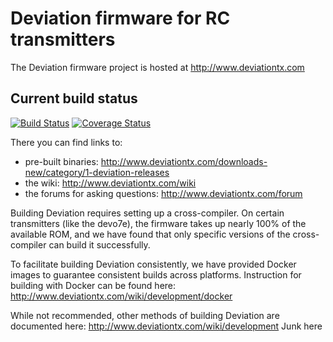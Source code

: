 # Deviation firmware for RC transmitters
The Deviation firmware project is hosted at http://www.deviationtx.com

## Current build status
[![Build Status](https://travis-ci.org/DeviationTX/deviation.png?branch=master)](https://travis-ci.org/DeviationTX/deviation?branch=master)
[![Coverage Status](https://coveralls.io/repos/github/DeviationTX/deviation/badge.svg?branch=master)](https://coveralls.io/github/DeviationTX/deviation?branch=master)

There you can find links to:
  * pre-built binaries: http://www.deviationtx.com/downloads-new/category/1-deviation-releases
  * the wiki: http://www.deviationtx.com/wiki
  * the forums for asking questions: http://www.deviationtx.com/forum

Building Deviation requires setting up a cross-compiler.  On certain
transmitters (like the devo7e), the firmware takes up nearly 100% of the
available ROM, and we have found that only specific versions of the
cross-compiler can build it successfully.

To facilitate building Deviation consistently, we have provided Docker images
to guarantee consistent builds across platforms.  Instruction for building with
Docker can be found here: http://www.deviationtx.com/wiki/development/docker

While not recommended, other methods of building Deviation are documented
here: http://www.deviationtx.com/wiki/development
Junk here
